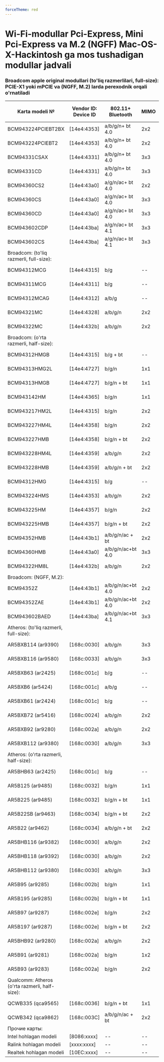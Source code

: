 ```yaml
---
forceTheme: red
---
```

# Wi-Fi-modullar Pci-Express, Mini Pci-Express va M.2 (NGFF) Mac-OS-X-Hackintosh ga mos tushadigan modullar jadvali
### Broadcom apple original modullari (to'liq razmerlilari, full-size):  PCIE-X1 yoki mPCIE va (NGFF, M.2) larda perexodnik orqali o'rnatiladi

| Karta modeli №                                                                                                                      | Vendor ID: Device ID | 802.11+ Bluetooth | MIMO | Diapazon     | Tezlik 2.4GHz   | Tezlik 5GHz   | Mac OS X 10.6 uchun      | Mac OS X 10.7 uchun      | Mac OS X 10.8 uchun      | Mac OS X 10.9/10/11/12/13 uchun     | Mac OS X 10.14 uchun     |
|-------------------------------------------------------------------------------------------------------------------------------------|----------------------|-------------------|------|--------------|-----------------|---------------|--------------------------|--------------------------|--------------------------|-------------------------------------|--------------------------|
| BCM943224PCIEBT2BX                                                                                                                  | [14e4:4353]          | a/b/g/n+ bt 4.0   | 2x2  | 2.4 va 5 GHz | 150 Mbit/s      | 300 Mbit/s    | --                       | YES                      | YES                      | YES                                 | YES                      |
| BCM943224PCIEBT2                                                                                                                    | [14e4:4353]          | a/b/g/n+ bt 4.0   | 2x2  | 2.4 va 5 GHz | 150 Mbit/s      | 300 Mbit/s    | --                       | YES                      | YES                      | YES                                 | YES                      |
| BCM94331CSAX                                                                                                                        | [14e4:4331]          | a/b/g/n+ bt 4.0   | 3x3  | 2.4 va 5 GHz | 150 Mbit/s      | 450 Mbit/s    | --                       | --                       | 10.8.5+YES               | YES                                 | YES                      |
| BCM94331CD                                                                                                                          | [14e4:4331]          | a/b/g/n+ bt 4.0   | 3x3  | 2.4 va 5 GHz | 150 Mbit/s      | 450 Mbit/s    | --                       | --                       | 10.8.5+YES               | YES                                 | YES                      |
| BCM94360CS2                                                                                                                         | [14e4:43a0]          | a/g/n/ac+ bt 4.0  | 2x2  | 2.4 va 5 GHz | 225 Mbit/s      | 867 Mbit/s    | --                       | --                       | --                       | YES                                 | YES                      |
| BCM94360CS                                                                                                                          | [14e4:43a0]          | a/g/n/ac+ bt 4.0  | 3x3  | 2.4 va 5 GHz | 225 Mbit/s      | 1300 Mbit/s   | --                       | --                       | --                       | YES                                 | YES                      |
| BCM94360CD                                                                                                                          | [14e4:43a0]          | a/g/n/ac+ bt 4.0  | 3x3  | 2.4 va 5 GHz | 225 Mbit/s      | 1300 Mbit/s   | --                       | --                       | --                       | YES                                 | YES                      |
| BCM943602CDP                                                                                                                        | [14e4:43ba]          | a/g/n/ac+ bt 4.1  | 3x3  | 2.4 va 5 GHz | 225 Mbit/s      | 1300 Mbit/s   | --                       | --                       | --                       | YES                                 | YES                      |
| BCM943602CS                                                                                                                         | [14e4:43ba]          | a/g/n/ac+ bt 4.1  | 3x3  | 2.4 va 5 GHz | 225 Mbit/s      | 1300 Mbit/s   | --                       | --                       | --                       | YES                                 | YES                      |
| Broadcom: (to'liq razmerli, full-size):                                                                                             |                      |                   |      |              |                 |               |                          |                          |                          |                                     |                          |
| BCM94312MCG                                                                                                                         | [14e4:4315]          | b/g               | --   | 2.4 GHz      | 54 Mbit/s       | --            | DeviceID fix             | NO                       | NO                       | NO                                  | NO                       |
| BCM94311MCG                                                                                                                         | [14e4:4311]          | b/g               | --   | 2.4 GHz      | 54 Mbit/s       | --            | YES                      | NO                       | NO                       | NO                                  | NO                       |
| BCM94312MCAG                                                                                                                        | [14e4:4312]          | a/b/g             | --   | 2.4 va 5 GHz | 54 Mbit/s       | --            | YES                      | NO                       | NO                       | NO                                  | NO                       |
| BCM94321MC                                                                                                                          | [14e4:4328]          | a/b/g/n           | 2x2  | 2.4 va 5 GHz | 150 Mbit/s      | 300 Mbit/s    | YES                      | NO                       | NO                       | NO                                  | NO                       |
| BCM94322MC                                                                                                                          | [14e4:432b]          | a/b/g/n           | 2x2  | 2.4 va 5 GHz | 150 Mbit/s      | 300 Mbit/s    | YES                      | YES                      | YES                      | YES                                 | YES                      |
| Broadcom: (o'rta razmerli, half-size):                                                                                              |                      |                   |      |              |                 |               |                          |                          |                          |                                     |                          |
| BCM94312HMGB                                                                                                                        | [14e4:4315]          | b/g + bt          | --   | 2.4 GHz      | 54 Mbit/s       | --            | NO                       | NO                       | NO                       | NO                                  | NO                       |
| BCM94313HMG2L                                                                                                                       | [14e4:4727]          | b/g/n             | 1x1  | 2.4 GHz      | 75 Mbit/s       | --            | NO                       | NO                       | NO                       | NO                                  | NO                       |
| BCM94313HMGB                                                                                                                        | [14e4:4727]          | b/g/n + bt        | 1x1  | 2.4 GHz      | 75 Mbit/s       | --            | NO                       | NO                       | NO                       | NO                                  | NO                       |
| BCM943142HM                                                                                                                         | [14e4:4365]          | b/g/n             | 1x1  | 2.4 GHz      | 75 Mbit/s       | --            | NO                       | NO                       | NO                       | NO                                  | NO                       |
| BCM943217HM2L                                                                                                                       | [14e4:4315]          | b/g/n             | 2x2  | 2.4 GHz      | 150 Mbit/s      | --            | NO                       | NO                       | NO                       | NO                                  | NO                       |
| BCM943227HM4L                                                                                                                       | [14e4:4358]          | b/g/n             | 2x2  | 2.4 GHz      | 150 Mbit/s      | --            | NO                       | NO                       | NO                       | NO                                  | NO                       |
| BCM943227HMB                                                                                                                        | [14e4:4358]          | b/g/n + bt        | 2x2  | 2.4 GHz      | 150 Mbit/s      | --            | NO                       | NO                       | NO                       | NO                                  | NO                       |
| BCM943228HM4L                                                                                                                       | [14e4:4359]          | a/b/g/n           | 2x2  | 2.4 va 5 GHz | 150 Mbit/s      | 300 Mbit/s    | NO                       | NO                       | NO                       | NO                                  | NO                       |
| BCM943228HMB                                                                                                                        | [14e4:4359]          | a/b/g/n + bt      | 2x2  | 2.4 va 5 GHz | 150 Mbit/s      | 300 Mbit/s    | NO                       | NO                       | NO                       | NO                                  | NO                       |
| BCM94312HMG                                                                                                                         | [14e4:4315]          | b/g               | --   | 2.4 GHz      | 54 Mbit/s       | --            | DeviceID fix             | NO                       | NO                       | NO                                  | NO                       |
| BCM943224HMS                                                                                                                        | [14e4:4353]          | a/b/g/n           | 2x2  | 2.4 va 5 GHz | 150 Mbit/s      | 300 Mbit/s    | NO                       | NO                       | 10.8.5+DeviceID fix      | DeviceID fix                        | DeviceID fix             |
| BCM943225HM                                                                                                                         | [14e4:4357]          | b/g/n             | 2x2  | 2.4 GHz      | 150 Mbit/s      | --            | NO                       | NO                       | 10.8.5+DeviceID fix      | DeviceID fix                        | DeviceID fix             |
| BCM943225HMB                                                                                                                        | [14e4:4357]          | b/g/n + bt        | 2x2  | 2.4 GHz      | 150 Mbit/s      | --            | NO                       | NO                       | 10.8.5+DeviceID fix      | DeviceID fix                        | DeviceID fix             |
| BCM94352HMB                                                                                                                         | [14e4:43b1]          | a/b/g/n/ac + bt   | 2x2  | 2.4 va 5 GHz | 150 Mbit/s      | 867 Mbit/s    | NO                       | NO                       | 10.8.5+DeviceID fix      | DeviceID fix                        | DeviceID fix             |
| BCM94360HMB                                                                                                                         | [14e4:43a0]          | a/b/g/n/ac+bt 4.0 | 3x3  | 2.4 va 5 GHz | 225 Mbit/s      | 1300 Mbit/s   | NO                       | NO                       | YES                      | YES                                 | YES                      |
| BCM94322HM8L                                                                                                                        | [14e4:432b]          | a/b/g/n           | 2x2  | 2.4 va 5 GHz | 150 Mbit/s      | 300 Mbit/s    | YES                      | YES                      | YES                      | YES                                 | YES                      |
| Broadcom: (NGFF, M.2):                                                                                                              |                      |                   |      |              |                 |               |                          |                          |                          |                                     |                          |
| BCM94352Z                                                                                                                           | [14e4:43b1]          | a/b/g/n/ac+bt 4.0 | 2x2  | 2.4 va 5 GHz | 150 Mbit/s      | 867 Mbit/s    | --                       | --                       | --                       | DeviceID fix                        | DeviceID fix             |
| BCM94352ZAE                                                                                                                         | [14e4:43b1]          | a/b/g/n/ac+bt 4.0 | 2x2  | 2.4 va 5 GHz | 150 Mbit/s      | 867 Mbit/s    | --                       | --                       | --                       | DeviceID fix                        | DeviceID fix             |
| BCM943602BAED                                                                                                                       | [14e4:43ba]          | a/b/g/n/ac+bt 4.1 | 3x3  | 2.4 va 5 GHz | 150 Mbit/s      | 1300 Mbit/s   | --                       | --                       | --                       | YES                                 | YES                      |
| Atheros: (to'liq razmerli, full-size):                                                                                              |                      |                   |      |              |                 |               |                          |                          |                          |                                     |                          |
| AR5BXB114 (ar9390)                                                                                                                  | [168c:0030]          | a/b/g/n           | 3x3  | 2.4 va 5 GHz | 225 Mbit/s      | 450 Mbit/s    | NO                       | NO                       | NO                       | NO                                  | NO                       |
| AR5BXB116 (ar9580)                                                                                                                  | [168c:0033]          | a/b/g/n           | 3x3  | 2.4 va 5 GHz | 225 Mbit/s      | 450 Mbit/s    | NO                       | NO                       | NO                       | NO                                  | NO                       |
| AR5BXB63 (ar2425)                                                                                                                   | [168c:001c]          | b/g               | --   | 2.4 GHz      | 54 Mbit/s       | --            | NO                       | NO                       | NO                       | NO                                  | NO                       |
| AR5BXB6 (ar5424)                                                                                                                    | [168c:001c]          | a/b/g             | --   | 2.4 va 5 GHz | 54 Mbit/s       | 54 Mbit/s     | YES                      | NO                       | NO                       | NO                                  | NO                       |
| AR5BXB61 (ar2424)                                                                                                                   | [168c:001c]          | b/g               | --   | 2.4 GHz      | 54 Mbit/s       | --            | YES                      | NO                       | NO                       | NO                                  | NO                       |
| AR5BXB72 (ar5416)                                                                                                                   | [168c:0024]          | a/b/g/n           | 2x2  | 2.4 va 5 GHz | 150 Mbit/s      | 300 Mbit/s    | YES                      | NO                       | NO                       | NO                                  | NO                       |
| AR5BXB92 (ar9280)                                                                                                                   | [168c:002a]          | a/b/g/n           | 2x2  | 2.4 va 5 GHz | 150 Mbit/s      | 300 Mbit/s    | YES                      | YES                      | YES                      | YES                                 | DeviceID fix             |
| AR5BXB112 (ar9380)                                                                                                                  | [168c:0030]          | a/b/g/n           | 3x3  | 2.4 va 5 GHz | 225 Mbit/s      | 450 Mbit/s    | 10.6.8+DeviceID fix      | YES                      | YES                      | YES                                 | DeviceID fix             |
| Atheros: (o'rta razmerli, half-size):                                                                                               |                      |                   |      |              |                 |               |                          |                          |                          |                                     |                          |
| AR5BHB63 (ar2425)                                                                                                                   | [168c:001c]          | b/g               | --   | 2.4 GHz      | 54 Mbit/s       | --            | NO                       | NO                       | NO                       | NO                                  | NO                       |
| AR5B125 (ar9485)                                                                                                                    | [168c:0032]          | b/g/n             | 1x1  | 2.4 GHz      | 75 Mbit/s       | --            | NO                       | NO                       | NO                       | NO                                  | NO                       |
| AR5B225 (ar9485)                                                                                                                    | [168c:0032]          | b/g/n + bt        | 1x1  | 2.4 GHz      | 75 Mbit/s       | --            | NO                       | NO                       | NO                       | NO                                  | NO                       |
| AR5B22SB (ar9463)                                                                                                                   | [168c:0034]          | b/g/n + bt        | 2x2  | 2.4 GHz      | 150 Mbit/s      | --            | NO                       | NO                       | NO                       | NO                                  | NO                       |
| AR5B22 (ar9462)                                                                                                                     | [168c:0034]          | a/b/g/n + bt      | 2x2  | 2.4 va 5 GHz | 150 Mbit/s      | 300 Mbit/s    | NO                       | NO                       | NO                       | NO                                  | NO                       |
| AR5BHB116 (ar9382)                                                                                                                  | [168c:0030]          | a/b/g/n           | 2x2  | 2.4 va 5 GHz | 150 Mbit/s      | 300 Mbit/s    | NO                       | NO                       | NO                       | NO                                  | NO                       |
| AR5BHB118 (ar9392)                                                                                                                  | [168c:0030]          | a/b/g/n           | 2x2  | 2.4 va 5 GHz | 150 Mbit/s      | 300 Mbit/s    | NO                       | NO                       | NO                       | NO                                  | NO                       |
| AR5BHB112 (ar9380)                                                                                                                  | [168c:0030]          | a/b/g/n           | 3x3  | 2.4 va 5 GHz | 225 Mbit/s      | 450 Mbit/s    | NO                       | NO                       | NO                       | NO                                  | NO                       |
| AR5B95 (ar9285)                                                                                                                     | [168c:002b]          | b/g/n             | 1x1  | 2.4 GHz      | 75 Mbit/s       | --            | 10.6.8+DeviceID fix      | DeviceID fix             | DeviceID fix             | DeviceID fix                        | DeviceID fix             |
| AR5B195 (ar9285)                                                                                                                    | [168c:002b]          | b/g/n + bt        | 1x1  | 2.4 GHz      | 75 Mbit/s       | --            | 10.6.8+DeviceID fix      | DeviceID fix             | DeviceID fix             | DeviceID fix                        | DeviceID fix             |
| AR5B97 (ar9287)                                                                                                                     | [168c:002e]          | b/g/n             | 2x2  | 2.4 GHz      | 150 Mbit/s      | --            | 10.6.8+DeviceID fix      | DeviceID fix             | DeviceID fix             | DeviceID fix                        | DeviceID fix             |
| AR5B197 (ar9287)                                                                                                                    | [168c:002e]          | b/g/n + bt        | 2x2  | 2.4 GHz      | 150 Mbit/s      | --            | 10.6.8+DeviceID fix      | DeviceID fix             | DeviceID fix             | DeviceID fix                        | DeviceID fix             |
| AR5BHB92 (ar9280)                                                                                                                   | [168c:002a]          | a/b/g/n           | 2x2  | 2.4 va 5 GHz | 150 Mbit/s      | 300 Mbit/s    | YES                      | YES                      | YES                      | YES                                 | DeviceID fix             |
| AR5B91 (ar9281)                                                                                                                     | [168c:002a]          | b/g/n             | 1x2  | 2.4 GHz      | 75 Mbit/s       | --            | YES                      | YES                      | YES                      | YES                                 | DeviceID fix             |
| AR5B93 (ar9283)                                                                                                                     | [168c:002a]          | b/g/n             | 2x2  | 2.4 GHz      | 150 Mbit/s      | --            | YES                      | YES                      | YES                      | YES                                 | DeviceID fix             |
| Qualcomm: Atheros (o'rta razmerli, half-size):                                                                                      |                      |                   |      |              |                 |               |                          |                          |                          |                                     |                          |
| QCWB335 (qca9565)                                                                                                                   | [168c:0036]          | b/g/n + bt        | 1x1  | 2.4 GHz      | 75 Mbit/s       | --            | NO                       | NO                       | NO                       | NO                                  | NO                       |
| QCWB342 (qca9862)                                                                                                                   | [168c:003C]          | a/b/g/n/ac + bt   | 2x2  | 2.4 va 5 GHz | 150 Mbit/s      | 867 Mbit/s    | NO                       | NO                       | NO                       | NO                                  | NO                       |
| Прочие карты:                                                                                                                       |                      |                   |      |              |                 |               |                          |                          |                          |                                     |                          |
| Intel hohlagan modeli                                                                                                               | [8086:xxxx]          | --                | --   | --           | --              | --            | NO                       | NO                       | NO                       | NO                                  | NO                       |
| Ralink hohlagan modeli                                                                                                              | [xxxx:xxxx]          | --                | --   | --           | --              | --            | NO                       | NO                       | NO                       | NO                                  | NO                       |
| Realtek hohlagan modeli                                                                                                             | [10EC:xxxx]          | --                | --   | --           | --              | --            | NO                       | NO                       | NO                       | NO                                  | NO                       |
